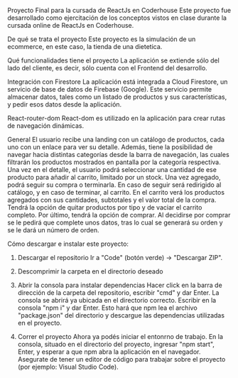 Proyecto Final para la cursada de ReactJs en Coderhouse
Este proyecto fue desarrollado como ejercitación de los conceptos vistos en clase durante la cursada online de ReactJs en Coderhouse.

De qué se trata el proyecto
Este proyecto es la simulación de un ecommerce, en este caso, la tienda de una dietetica.

Qué funcionalidades tiene el proyecto
La aplicación se extiende sólo del lado del cliente, es decir, sólo cuenta con el Frontend del desarrollo.

Integración con Firestore
La aplicación está integrada a Cloud Firestore, un servicio de base de datos de Firebase (Google). Este servicio permite almacenar datos, tales como un listado de productos y sus características, y pedir esos datos desde la aplicación.

React-router-dom
React-dom es utilizado en la aplicación para crear rutas de navegación dinámicas.

General
El usuario recibe una landing con un catálogo de productos, cada uno con un enlace para ver su detalle. Además, tiene la posibilidad de navegar hacia distintas categorías desde la barra de navegación, las cuales filtrarán los productos mostrados en pantalla por la categoría respectiva. Una vez en el detalle, el usuario podrá seleccionar una cantidad de ese producto para añadir al carrito, limitado por un stock. Una vez agregado, podrá seguir su compra o terminarla. En caso de seguir será redirigido al catálogo, y en caso de terminar, al carrito. En el carrito verá los productos agregados con sus cantidades, subtotales y el valor total de la compra. Tendrá la opción de quitar productos por tipo y de vaciar el carrito completo. Por último, tendrá la opción de comprar. Al decidirse por comprar se le pedirá que complete unos datos, tras lo cual se generará su orden y se le dará un número de orden.

Cómo descargar e instalar este proyecto:
1) Descargar el repositorio
Ir a "Code" (botón verde) -> "Descargar ZIP".

2) Descomprimir la carpeta en el directorio deseado
3) Abrir la consola para instalar dependencias
Hacer click en la barra de dirección de la carpeta del repositorio, escribir "cmd" y dar Enter. La consola se abrirá ya ubicada en el directorio correcto. Escribir en la consola "npm i" y dar Enter. Esto hará que npm lea el archivo "package.json" del directorio y descargue las dependencias utilizadas en el proyecto.

4) Correr el proyecto
Ahora ya podés iniciar el entonrno de trabajo. En la consola, situado en el directorio del proyecto, ingresar "npm start", Enter, y esperar a que npm abra la aplicación en el navegador. Asegurate de tener un editor de código para trabajar sobre el proyecto (por ejemplo: Visual Studio Code).